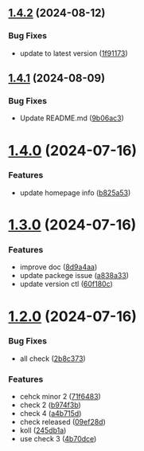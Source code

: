 ## [1.4.2](https://github.com/SubradevSarkar/nextube/compare/v1.4.1...v1.4.2) (2024-08-12)


### Bug Fixes

* update to latest version ([1f91173](https://github.com/SubradevSarkar/nextube/commit/1f91173fe7328d8adc3c9fd4c11bfd5c153a9156))



## [1.4.1](https://github.com/SubradevSarkar/nextube/compare/v1.4.0...v1.4.1) (2024-08-09)


### Bug Fixes

* Update README.md ([9b06ac3](https://github.com/SubradevSarkar/nextube/commit/9b06ac37d28487d0138b974b1821b2a13f597d4b))



# [1.4.0](https://github.com/SubradevSarkar/nextube/compare/v1.3.0...v1.4.0) (2024-07-16)


### Features

* update homepage info ([b825a53](https://github.com/SubradevSarkar/nextube/commit/b825a532fe1067b09d055d97cdf134037338468b))



# [1.3.0](https://github.com/SubradevSarkar/nextube/compare/v1.2.0...v1.3.0) (2024-07-16)


### Features

* improve doc ([8d9a4aa](https://github.com/SubradevSarkar/nextube/commit/8d9a4aa096a0d36cb1630e28b5a541534e171382))
* update packege issue ([a838a33](https://github.com/SubradevSarkar/nextube/commit/a838a3390fcebadadca02425178f2e482b3603b5))
* update version ctl ([60f180c](https://github.com/SubradevSarkar/nextube/commit/60f180c7719cb226e1dc248b3b34b4167fe8a8a5))



# [1.2.0](https://github.com/SubradevSarkar/nextube/compare/v1.1.0...v1.2.0) (2024-07-16)


### Bug Fixes

* all check ([2b8c373](https://github.com/SubradevSarkar/nextube/commit/2b8c37393dc5b9ba2d72e1808d78a8a4f5ab5678))


### Features

* cehck minor 2 ([71f6483](https://github.com/SubradevSarkar/nextube/commit/71f648321ffd899331c56d95c0e652aba46ca2a5))
* check 2 ([b974f3b](https://github.com/SubradevSarkar/nextube/commit/b974f3b8360671c057dd4fd9890ccfe43934a20f))
* check 4 ([a4b715d](https://github.com/SubradevSarkar/nextube/commit/a4b715dc677e19773b1f0e91cc35d3a3be66ee4a))
* check released ([09ef28d](https://github.com/SubradevSarkar/nextube/commit/09ef28d593f9395db57b4db1833bb7571ba60aee))
* koll ([245db1a](https://github.com/SubradevSarkar/nextube/commit/245db1a6e5747e345f11e97f19c17492f022e76a))
* use check 3 ([4b70dce](https://github.com/SubradevSarkar/nextube/commit/4b70dce6e06f65845252c317c7e0a72e9dffb560))




